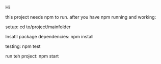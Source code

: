 Hi 

this project needs npm to run.
after you have npm running and working:

setup:
cd to/project/mainfolder

Insatll package dependencies:
npm install 


testing:
npm test


run teh project: 
npm start

